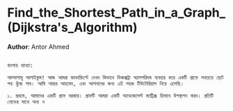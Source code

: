 # Find_the_Shortest_Path_in_a_Graph_(Dijkstra's_Algorithm)

**Author**: Antor Ahmed


```

বাংলায় ব্যাখ্যা:

আস্সালামু আলাইকুম! আজ আমরা জাভাস্ক্রিপ্টে দেখব কিভাবে ডিজক্সট্রা অ্যালগরিদম ব্যবহার করে একটি গ্রাফে সবচেয়ে ছোট পথ খুঁজে পাব। আমি আন্তর আহমেদ, এবং আপনাদের জন্য এই সহজ টিউটোরিয়াল নিয়ে এসেছি।

১. প্রথমে, আমাদের একটি গ্রাফ দরকার। গ্রাফটি আমরা একটি অ্যাডজেসেন্ট ম্যাট্রিক্স হিসাবে উপস্থাপন করব। প্রতিটি নোডের সাথে অন্য ন